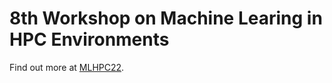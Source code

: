 # 8th Workshop on Machine Learing in HPC Environments

Find out more at [MLHPC22](http://ornlcda.github.io/MLHPC22/).

